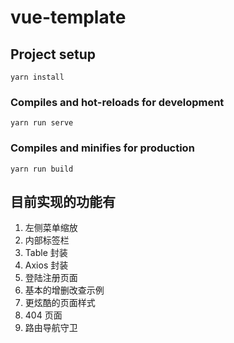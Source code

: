 # vue-template

## Project setup

```
yarn install
```

### Compiles and hot-reloads for development

```
yarn run serve
```

### Compiles and minifies for production

```
yarn run build
```

## 目前实现的功能有

1. 左侧菜单缩放
2. 内部标签栏
3. Table 封装
4. Axios 封装
5. 登陆注册页面
6. 基本的增删改查示例
7. 更炫酷的页面样式
8. 404 页面
9. 路由导航守卫
